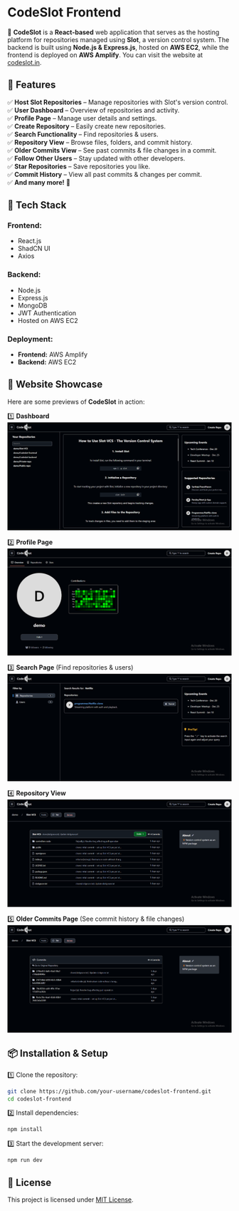 # **CodeSlot Frontend**  

🚀 **CodeSlot** is a **React-based** web application that serves as the hosting platform for repositories managed using **Slot**, a version control system. The backend is built using **Node.js & Express.js**, hosted on **AWS EC2**, while the frontend is deployed on **AWS Amplify**. 
You can visit the website at [codeslot.in](https://codeslot.in). 

## **🌟 Features**  
✅ **Host Slot Repositories** – Manage repositories with Slot's version control.  
✅ **User Dashboard** – Overview of repositories and activity.  
✅ **Profile Page** – Manage user details and settings.  
✅ **Create Repository** – Easily create new repositories.  
✅ **Search Functionality** – Find repositories & users.  
✅ **Repository View** – Browse files, folders, and commit history.  
✅ **Older Commits View** – See past commits & file changes in a commit.  
✅ **Follow Other Users** – Stay updated with other developers.  
✅ **Star Repositories** – Save repositories you like.  
✅ **Commit History** – View all past commits & changes per commit.  
✅ **And many more!** 🚀  

## **🚀 Tech Stack**  
### **Frontend:**  
- React.js    
- ShadCN UI  
- Axios  

### **Backend:**  
- Node.js  
- Express.js  
- MongoDB  
- JWT Authentication  
- Hosted on AWS EC2  

### **Deployment:**  
- **Frontend:** AWS Amplify  
- **Backend:** AWS EC2  

## **📸 Website Showcase**  
Here are some previews of **CodeSlot** in action:  

1️⃣ **Dashboard**  
![Dashboard](public/dashboard.png)  

2️⃣ **Profile Page**  
![Profile Page](public/profile.png)  

3️⃣ **Search Page** (Find repositories & users)  
![Search Page](public/search.png)  

4️⃣ **Repository View**  
![Repository View](public/repository.png)  

5️⃣ **Older Commits Page** (See commit history & file changes)  
![Older Commits](public/commits.png)  

## **📦 Installation & Setup**  
1️⃣ Clone the repository:  
```sh
git clone https://github.com/your-username/codeslot-frontend.git
cd codeslot-frontend
```
2️⃣ Install dependencies:
```sh
npm install
```

3️⃣ Start the development server:
```sh
npm run dev
```

## 📜 License  
This project is licensed under [MIT License](LICENSE.txt).  
